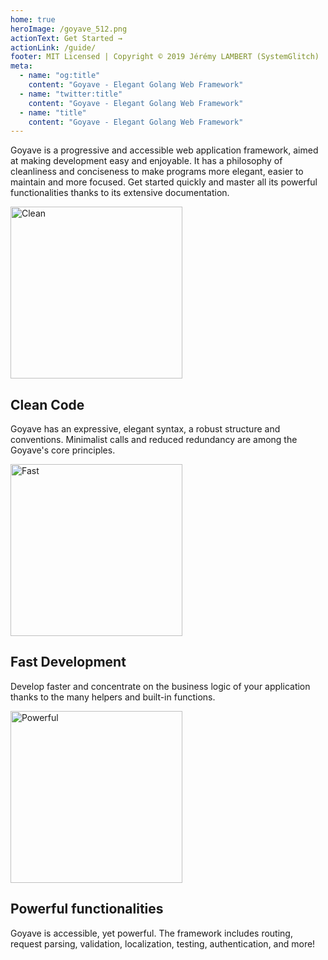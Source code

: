 ```yaml
---
home: true
heroImage: /goyave_512.png
actionText: Get Started →
actionLink: /guide/
footer: MIT Licensed | Copyright © 2019 Jérémy LAMBERT (SystemGlitch)
meta:
  - name: "og:title"
    content: "Goyave - Elegant Golang Web Framework"
  - name: "twitter:title"
    content: "Goyave - Elegant Golang Web Framework"
  - name: "title"
    content: "Goyave - Elegant Golang Web Framework"
---
```


<p class="center">
Goyave is a progressive and accessible web application framework, aimed at making development easy and enjoyable. It has a philosophy of cleanliness and conciseness to make programs more elegant, easier to maintain and more focused. Get started quickly and master all its powerful functionalities thanks to its extensive documentation.
</p>

<div class="features">
  <div class="feature" id="feature-clean">
    <img :src="$withBase('/undraw_code_typing_7jnv.svg')" width="275" alt="Clean">
    <div>
      <h2>Clean Code</h2>
      <p>Goyave has an expressive, elegant syntax, a robust structure and conventions. Minimalist calls and reduced redundancy are among the Goyave's core principles.</p>
    </div>
  </div>
  <div class="feature" id="feature-fast">
    <img :src="$withBase('/undraw_speed_test_wxl0.svg')" width="275" alt="Fast">
    <div>
      <h2>Fast Development</h2>
      <p>Develop faster and concentrate on the business logic of your application thanks to the many helpers and built-in functions.</p>
    </div>
  </div>
  <div class="feature" id="feature-powerful">
    <img :src="$withBase('/undraw_upgrade_06a0.svg')" width="275" alt="Powerful">
    <div>
      <h2>Powerful functionalities</h2>
      <p>Goyave is accessible, yet powerful. The framework includes routing, request parsing, validation, localization, testing, authentication, and more!</p>
    </div>
  </div>
</div>

